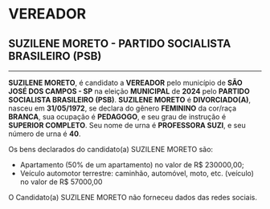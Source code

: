 # VEREADOR
## SUZILENE MORETO - PARTIDO SOCIALISTA BRASILEIRO (PSB)
---
**SUZILENE MORETO**, é candidato a **VEREADOR** pelo município de **SÃO JOSÉ DOS CAMPOS - SP** na eleição **MUNICIPAL** de **2024** pelo **PARTIDO SOCIALISTA BRASILEIRO (PSB)**.
**SUZILENE MORETO** é **DIVORCIADO(A)**, nasceu em **31/05/1972**, se declara do gênero **FEMININO** da cor/raça **BRANCA**, sua ocupação é **PEDAGOGO**, e seu grau de instrução é **SUPERIOR COMPLETO**.
Seu nome de urna é **PROFESSORA SUZI**, e seu número de urna é **40**.

Os bens declarados do candidato(a) SUZILENE MORETO são: 
- Apartamento (50% de um apartamento) no valor de R$ 230000,00;
- Veículo automotor terrestre: caminhão, automóvel, moto, etc. (veículo) no valor de R$ 57000,00

O Candidato(a) SUZILENE MORETO não forneceu dados das redes sociais.